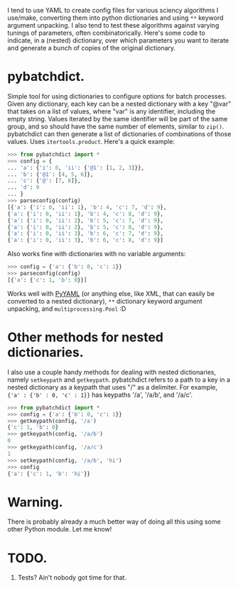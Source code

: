 I tend to use YAML to create config files for various sciency algorithms I use/make, converting them into python
dictionaries and using `**` keyword argument unpacking. I also tend to test these algorithms against varying tunings of
parameters, often combinatorically. Here's some code to indicate, in a (nested) dictionary, over which parameters you
want to iterate and generate a bunch of copies of the original dictionary.

# pybatchdict.

Simple tool for using dictionaries to configure options for batch processes. Given any dictionary, each key can be a
nested dictionary with a key "@var" that takes on a list of values, where "var" is any identifier, including the empty
string. Values iterated by the same identifier will be part of the same group, and so should have the same number of
elements, similar to `zip()`. pybatchdict can then generate a list of dictionaries of combinations of those values.
Uses `itertools.product`. Here's a quick example:

```python
>>> from pybatchdict import *
>>> config = {
... 'a': {'i': 0, 'ii': {'@1': [1, 2, 3]}},
...	'b': {'@1': [4, 5, 6]},
...	'c': {'@': [7, 8]},
... 'd': 9
... }
>>> parseconfig(config)
[{'a': {'i': 0, 'ii': 1}, 'b': 4, 'c': 7, 'd': 9},
{'a': {'i': 0, 'ii': 1}, 'b': 4, 'c': 8, 'd': 9},
{'a': {'i': 0, 'ii': 2}, 'b': 5, 'c': 7, 'd': 9},
{'a': {'i': 0, 'ii': 2}, 'b': 5, 'c': 8, 'd': 9},
{'a': {'i': 0, 'ii': 3}, 'b': 6, 'c': 7, 'd': 9},
{'a': {'i': 0, 'ii': 3}, 'b': 6, 'c': 8, 'd': 9}]
```

Also works fine with dictionaries with no variable arguments:

```python
>>> config = {'a': {'b': 0, 'c': 1}}
>>> parseconfig(config)
[{'a': {'c': 1, 'b': 0}}]
```

Works well with [PyYAML](http://pyyaml.org/wiki/PyYAML) (or anything else, like XML, that can easily be converted to a
nested dictionary), `**` dictionary keyword argument unpacking, and `multiprocessing.Pool` :D 

Other methods for nested dictionaries.
======================================

I also use a couple handy methods for dealing with nested dictionaries, namely `setkeypath` and `getkeypath`.
pybatchdict refers to a path to a key in a nested dictionary as a keypath that uses "/" as a delimiter. For example, 
`{'a' : {'b' : 0, 'c' : 1}}` has keypaths '/a', '/a/b', and '/a/c'.

```python
>>> from pybatchdict import *
>>> config = {'a': {'b': 0, 'c': 1}}
>>> getkeypath(config, '/a')
{'c': 1, 'b': 0}
>>> getkeypath(config, '/a/b')
0
>>> getkeypath(config, '/a/c')
1
>>> setkeypath(config, '/a/b', 'hi')
>>> config
{'a': {'c': 1, 'b': 'hi'}}
```

Warning.
========

There is probably already a much better way of doing all this using some other Python module. Let 
me know!

TODO.
=====

1. Tests? Ain't nobody got time for that.

